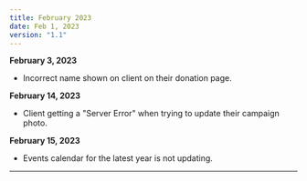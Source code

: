 ```yaml
---
title: February 2023
date: Feb 1, 2023
version: "1.1"
---
```

**February 3, 2023**
- Incorrect name shown on client on their donation page.

**February 14, 2023**
- Client getting a "Server Error" when trying to update their campaign photo. 

**February 15, 2023**
- Events calendar for the latest year is not updating.

---
